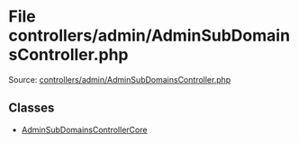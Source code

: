 File controllers/admin/AdminSubDomainsController.php
=========

Source: [controllers/admin/AdminSubDomainsController.php](https://github.com/PrestaShop/PrestaShop/blob/1.5.0.3/controllers/admin/AdminSubDomainsController.php)


Classes
-------

* [AdminSubDomainsControllerCore](class.AdminSubDomainsControllerCore.md)

